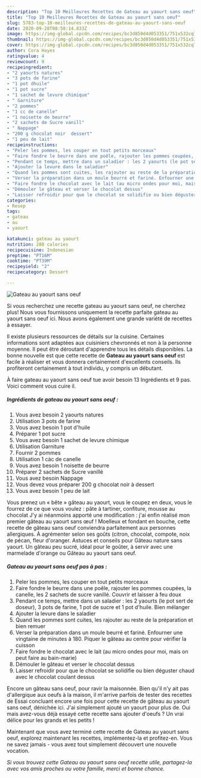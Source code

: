 ```yaml
---
description: "Top 10 Meilleures Recettes de Gateau au yaourt sans oeuf"
title: "Top 10 Meilleures Recettes de Gateau au yaourt sans oeuf"
slug: 5783-top-10-meilleures-recettes-de-gateau-au-yaourt-sans-oeuf
date: 2020-09-28T08:58:14.833Z
image: https://img-global.cpcdn.com/recipes/bc3d850d4d053351/751x532cq70/gateau-au-yaourt-sans-oeuf-photo-principale-de-la-recette.jpg
thumbnail: https://img-global.cpcdn.com/recipes/bc3d850d4d053351/751x532cq70/gateau-au-yaourt-sans-oeuf-photo-principale-de-la-recette.jpg
cover: https://img-global.cpcdn.com/recipes/bc3d850d4d053351/751x532cq70/gateau-au-yaourt-sans-oeuf-photo-principale-de-la-recette.jpg
author: Cora Hayes
ratingvalue: 4
reviewcount: 9
recipeingredient:
- "2 yaourts natures"
- "3 pots de farine"
- "1 pot dhuile"
- "1 pot sucre"
- "1 sachet de levure chimique"
- " Garniture"
- "2 pommes"
- "1 cc de canelle"
- "1 noisette de beurre"
- "2 sachets de Sucre vanill"
- " Nappage"
- "200 g chocolat noir  dessert"
- "1 peu de lait"
recipeinstructions:
- "Peler les pommes, les couper en tout petits morceaux"
- "Faire fondre le beurre dans une poêle, rajouter les pommes coupées, la canelle, les 2 sachets de sucre vanillé. Couvrir et laisser à feu doux"
- "Pendant ce temps, mettre dans un saladier : les 2 yaourts (le pot sert de doseur), 3 pots de farine, 1 pot de sucre et 1 pot d&#39;huile. Bien mélanger"
- "Ajouter la levure dans le saladier"
- "Quand les pommes sont cuites, les rajouter au reste de la préparation et bien remuer"
- "Verser la préparation dans un moule beurré et fariné. Enfourner une vingtaine de minutes à 180. Piquer le gâteau au centre pour vérifier la cuisson"
- "Faire fondre le chocolat avec le lait (au micro ondes pour moi, mais on peut faire au bain-marie)"
- "Démouler le gâteau et verser le chocolat dessus"
- "Laisser refroidir pour que le chocolat se solidifie ou bien déguster chaud avec le chocolat coulant dessus"
categories:
- Resep
tags:
- gateau
- au
- yaourt

katakunci: gateau au yaourt 
nutrition: 288 calories
recipecuisine: Indonesian
preptime: "PT16M"
cooktime: "PT39M"
recipeyield: "2"
recipecategory: Dessert

---
```



![Gateau au yaourt sans oeuf](https://img-global.cpcdn.com/recipes/bc3d850d4d053351/751x532cq70/gateau-au-yaourt-sans-oeuf-photo-principale-de-la-recette.jpg)

Si vous recherchez une recette gateau au yaourt sans oeuf, ne cherchez plus! Nous vous fournissons uniquement la recette parfaite gateau au yaourt sans oeuf ici. Nous avons également une grande variété de recettes à essayer.

Il existe plusieurs ressources de détails sur la cuisine. Certaines informations sont adaptées aux cuisiniers chevronnés et non à la personne moyenne. Il peut être déroutant d'apprendre tous les détails disponibles. La bonne nouvelle est que cette recette de <strong> Gateau au yaourt sans oeuf </strong> est facile à réaliser et vous donnera certainement d'excellents conseils. Ils profiteront certainement à tout individu, y compris un débutant.

<!--inarticleads1-->

À faire gateau au yaourt sans oeuf tue avoir besoin 13 Ingrédients et 9 pas. Voici comment vous cuire il.

##### Ingrédients de gateau au yaourt sans oeuf :

1. Vous avez besoin 2 yaourts natures
1. Utilisation 3 pots de farine
1. Vous avez besoin 1 pot d&#39;huile
1. Préparer 1 pot sucre
1. Vous avez besoin 1 sachet de levure chimique
1. Utilisation  Garniture
1. Fournir 2 pommes
1. Utilisation 1 càc de canelle
1. Vous avez besoin 1 noisette de beurre
1. Préparer 2 sachets de Sucre vanillé
1. Vous avez besoin  Nappage
1. Vous devez vous préparer 200 g chocolat noir à dessert
1. Vous avez besoin 1 peu de lait


Vous prenez un « bête » gâteau au yaourt, vous le coupez en deux, vous le fourrez de ce que vous voulez : pâte à tartiner, confiture, mousse au chocolat J&#39;y ai néanmoins apporté une modification : j&#39;ai enfin réalisé mon premier gâteau au yaourt sans œuf ! Moelleux et fondant en bouche, cette recette de gâteau sans oeuf conviendra parfaitement aux personnes allergiques. À agrémenter selon ses goûts (citron, chocolat, compote, noix de pécan, fleur d&#39;oranger. Astuces et conseils pour Gâteau nature sans yaourt. Un gâteau peu sucré, idéal pour le goûter, à servir avec une marmelade d&#39;orange ou Gâteau au yaourt sans oeuf. 

<!--inarticleads2-->

##### Gateau au yaourt sans oeuf pas à pas :

1. Peler les pommes, les couper en tout petits morceaux
1. Faire fondre le beurre dans une poêle, rajouter les pommes coupées, la canelle, les 2 sachets de sucre vanillé. Couvrir et laisser à feu doux
1. Pendant ce temps, mettre dans un saladier : les 2 yaourts (le pot sert de doseur), 3 pots de farine, 1 pot de sucre et 1 pot d&#39;huile. Bien mélanger
1. Ajouter la levure dans le saladier
1. Quand les pommes sont cuites, les rajouter au reste de la préparation et bien remuer
1. Verser la préparation dans un moule beurré et fariné. Enfourner une vingtaine de minutes à 180. Piquer le gâteau au centre pour vérifier la cuisson
1. Faire fondre le chocolat avec le lait (au micro ondes pour moi, mais on peut faire au bain-marie)
1. Démouler le gâteau et verser le chocolat dessus
1. Laisser refroidir pour que le chocolat se solidifie ou bien déguster chaud avec le chocolat coulant dessus


Encore un gâteau sans oeuf, pour ravir la maisonnée. Bien qu&#39;il n&#39;y ait pas d&#39;allergique aux oeufs à la maison, il m&#39;arrive parfois de tester des recettes de Essai concluant encore une fois pour cette recette de gâteau au yaourt sans oeuf, dénichée ici. J&#39;ai simplement ajouté un yaourt pour plus de. Oui mais avez-vous déjà essayé cette recette sans ajouter d&#39;oeufs ? Un vrai délice pour les grands et les petits ! 

<!--inarticleads1-->

<p>
Maintenant que vous avez terminé cette recette de Gateau au yaourt sans oeuf, explorez maintenant les recettes, implémentez-la et profitez-en. Vous ne savez jamais - vous avez tout simplement découvert une nouvelle vocation.
</p>

<p>
<i>Si vous trouvez cette Gateau au yaourt sans oeuf recette utile, partagez-la avec vos amis proches ou votre famille, merci et bonne chance.</i>
</p>
